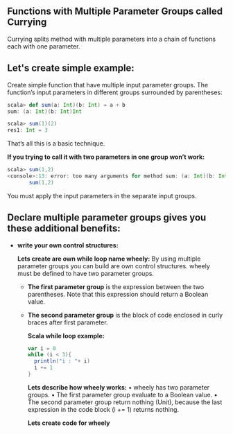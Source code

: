 ## Functions with Multiple Parameter Groups called Currying
Currying splits method with multiple parameters into a chain of functions each with one parameter.

## Let's create simple example:

Create simple function that have multiple input parameter groups.  The function’s input parameters in different groups surrounded by parentheses:
```scala
scala> def sum(a: Int)(b: Int) = a + b
sum: (a: Int)(b: Int)Int

scala> sum(1)(2)
res1: Int = 3
```
That’s all this is a basic technique.

**If you trying to call it with two parameters in one group won’t work:**
```scala
scala> sum(1,2)
<console>:13: error: too many arguments for method sum: (a: Int)(b: Int)Int
       sum(1,2)
```
You must apply the input parameters in the separate input groups.

## Declare multiple parameter groups gives you these additional benefits:

 - **write your own control structures:**

	**Lets create are own while loop name wheely:**  By using multiple parameter groups you can build are own control structures. wheely must be defined to have two parameter groups.
	

	 - **The first parameter group** is the expression between the two parentheses. Note that this expression should return a Boolean value.
	 - **The second parameter group** is the block of code enclosed in curly braces after first parameter.

		**Scala while loop example:**
		```scala
		var i = 0
	    while (i < 3){
	      println("i : "+ i)
	      i += 1
	    }
		```
		**Lets describe how wheely works:**
		• wheely has two parameter groups.
		• The first parameter group evaluate to a Boolean value.
		• The second parameter group return nothing (Unit), because the last expression in the code block (i += 1) returns nothing.
		
		**Lets create code for wheely**
		

<!--stackedit_data:
eyJoaXN0b3J5IjpbMjEzMzEwNzMzLC0xODcyNzU5NjU5LDY3OT
MzMjM2NSwtNDAzOTc3NDYxLC0xNzMyMjM4Nzk4LDIwMzY2ODY2
MTIsNDY4OTkwMjk2LDEyNzQ5NjU4NTIsODE3ODYxODEzLDUyMT
I3NDI5MywtMzA3MjkyNDcsMTIxNTEzMjUzMiwtMTM0MzE4NjA0
NywxODY2MzczMDEzLC0xMTkyNzc0NzU1LDk3NjE0NzQ3MywtOD
kzNzY4ODQsLTEwNzk0MzQxMzcsLTU2NTExMzYzNywtMTU2OTkw
NDE0Ml19
-->
